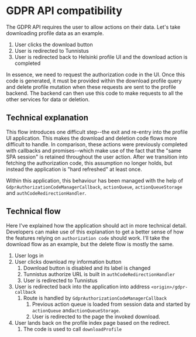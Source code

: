 # GDPR API compatibility

The GDPR API requires the user to allow actions on their data. Let's take downloading profile data as an example.

1. User clicks the download button
2. User is redirected to Tunnistus
3. User is redirected back to Helsinki profile UI and the download action is completed

In essence, we need to request the authorization code in the UI. Once this code is generated, it must be provided within the download profile query and delete profile mutation when these requests are sent to the profile backend. The backend can then use this code to make requests to all the other services for data or deletion.

## Technical explanation

This flow introduces one difficult step--the exit and re-entry into the profile UI application. This makes the download and deletion code flows more difficult to handle. In comparison, these actions were previously completed with callbacks and promises--which make use of the fact that the "same SPA session" is retained throughout the user action. After we transition into fetching the authorization code, this assumption no longer holds, but instead the application is "hard refreshed" at least once.

Within this application, this behaviour has been managed with the help of `GdprAuthorizationCodeManagerCallback`, `actionQueue`, `actionQueueStorage` and `authCodeRedirectionHandler`.

## Technical flow

Here I've explained how the application should act in more technical detail. Developers can make use of this explanation to get a better sense of how the features relying on `authorization code` should work. I'll take the download flow as an example, but the delete flow is mostly the same.

1. User logs in
2. User clicks download my information button
   1. Download button is disabled and its label is changed
   1. Tunnistus authorize URL is built in `authCodeRedirectionHandler`
   1. User is redirected to Tunnistus
3. User is redirected back into the application into address `<origin>/gdpr-callback`
   1. Route is handled by `GdprAuthorizationCodeManagerCallback`
      1. Previous action queue is loaded from session data and started by `actionQueue` and`actionQueueStorage`.
      1. User is redirected to the page the invoked download.
4. User lands back on the profile index page based on the redirect.
   1. The code is used to call `downloadProfile`
